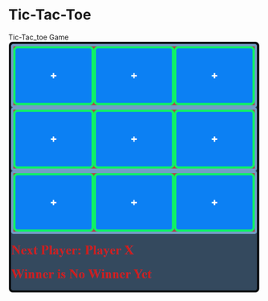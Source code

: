 # Tic-Tac-Toe
 Tic-Tac_toe Game
<img src="Tic-Tac-Toe_screenshot.png" style= "width: 500px; height: 500px">